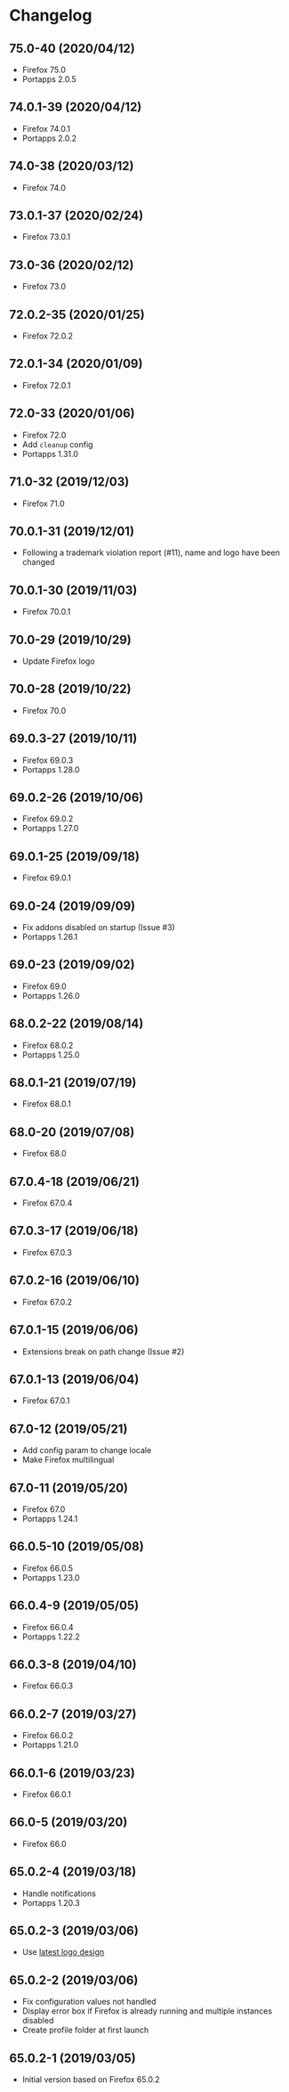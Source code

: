 # Changelog

## 75.0-40 (2020/04/12)

* Firefox 75.0
* Portapps 2.0.5

## 74.0.1-39 (2020/04/12)

* Firefox 74.0.1
* Portapps 2.0.2

## 74.0-38 (2020/03/12)

* Firefox 74.0

## 73.0.1-37 (2020/02/24)

* Firefox 73.0.1

## 73.0-36 (2020/02/12)

* Firefox 73.0

## 72.0.2-35 (2020/01/25)

* Firefox 72.0.2

## 72.0.1-34 (2020/01/09)

* Firefox 72.0.1

## 72.0-33 (2020/01/06)

* Firefox 72.0
* Add `cleanup` config
* Portapps 1.31.0

## 71.0-32 (2019/12/03)

* Firefox 71.0

## 70.0.1-31 (2019/12/01)

* Following a trademark violation report (#11), name and logo have been changed

## 70.0.1-30 (2019/11/03)

* Firefox 70.0.1

## 70.0-29 (2019/10/29)

* Update Firefox logo

## 70.0-28 (2019/10/22)

* Firefox 70.0

## 69.0.3-27 (2019/10/11)

* Firefox 69.0.3
* Portapps 1.28.0

## 69.0.2-26 (2019/10/06)

* Firefox 69.0.2
* Portapps 1.27.0

## 69.0.1-25 (2019/09/18)

* Firefox 69.0.1

## 69.0-24 (2019/09/09)

* Fix addons disabled on startup (Issue #3)
* Portapps 1.26.1

## 69.0-23 (2019/09/02)

* Firefox 69.0
* Portapps 1.26.0

## 68.0.2-22 (2019/08/14)

* Firefox 68.0.2
* Portapps 1.25.0

## 68.0.1-21 (2019/07/19)

* Firefox 68.0.1

## 68.0-20 (2019/07/08)

* Firefox 68.0

## 67.0.4-18 (2019/06/21)

* Firefox 67.0.4

## 67.0.3-17 (2019/06/18)

* Firefox 67.0.3

## 67.0.2-16 (2019/06/10)

* Firefox 67.0.2

## 67.0.1-15 (2019/06/06)

* Extensions break on path change (Issue #2)

## 67.0.1-13 (2019/06/04)

* Firefox 67.0.1

## 67.0-12 (2019/05/21)

* Add config param to change locale
* Make Firefox multilingual

## 67.0-11 (2019/05/20)

* Firefox 67.0
* Portapps 1.24.1

## 66.0.5-10 (2019/05/08)

* Firefox 66.0.5
* Portapps 1.23.0

## 66.0.4-9 (2019/05/05)

* Firefox 66.0.4
* Portapps 1.22.2

## 66.0.3-8 (2019/04/10)

* Firefox 66.0.3

## 66.0.2-7 (2019/03/27)

* Firefox 66.0.2
* Portapps 1.21.0

## 66.0.1-6 (2019/03/23)

* Firefox 66.0.1

## 66.0-5 (2019/03/20)

* Firefox 66.0

## 65.0.2-4 (2019/03/18)

* Handle notifications
* Portapps 1.20.3

## 65.0.2-3 (2019/03/06)

* Use [latest logo design](https://design.firefox.com/photon/visuals/product-identity-assets.html)

## 65.0.2-2 (2019/03/06)

* Fix configuration values not handled
* Display error box if Firefox is already running and multiple instances disabled
* Create profile folder at first launch

## 65.0.2-1 (2019/03/05)

* Initial version based on Firefox 65.0.2
